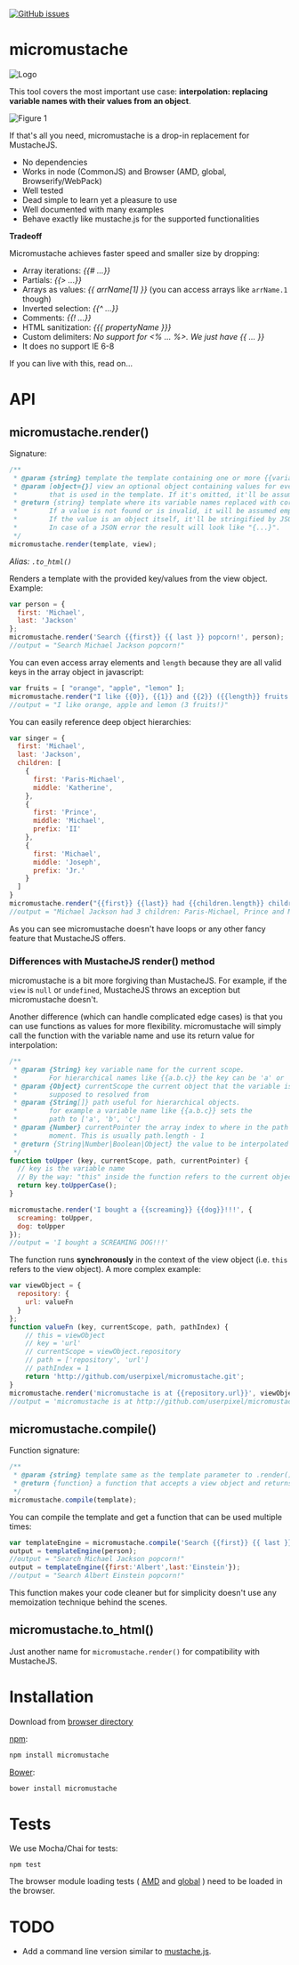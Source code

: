 [![GitHub issues](https://img.shields.io/github/issues/userpixel/micromustache.svg?style=flat-square)](https://github.com/userpixel/micromustache/issues)


# micromustache

![Logo](https://raw.github.com/userpixel/micromustache/master/logo/micromustache-logo-300.png)

This tool covers the most important use case: **interpolation: replacing variable names with their values from an object**.

![Figure 1](https://raw.github.com/userpixel/micromustache/master/fig-1.png)

If that's all you need, micromustache is a drop-in replacement for MustacheJS.

* No dependencies
* Works in node (CommonJS) and Browser (AMD, global, Browserify/WebPack)
* Well tested
* Dead simple to learn yet a pleasure to use
* Well documented with many examples
* Behave exactly like mustache.js for the supported functionalities

**Tradeoff**

Micromustache achieves faster speed and smaller size by dropping:

* Array iterations: *{{# ...}}*
* Partials: *{{> ...}}*
* Arrays as values: *{{ arrName[1] }}* (you can access arrays like `arrName.1` though)
* Inverted selection: *{{^ ...}}*
* Comments: *{{! ...}}*
* HTML sanitization: *{{{ propertyName }}}*
* Custom delimiters: *No support for <% ... %>. We just have {{ ... }}*
* It does no support IE 6-8

If you can live with this, read on...

# API

## micromustache.render()

Signature:

```js
/**
 * @param {string} template the template containing one or more {{variableNames}}
 * @param [object={}] view an optional object containing values for every variable names
 *        that is used in the template. If it's omitted, it'll be assumed an empty object.
 * @return {string} template where its variable names replaced with corresponding values.
 *        If a value is not found or is invalid, it will be assumed empty string ''.
 *        If the value is an object itself, it'll be stringified by JSON.
 *        In case of a JSON error the result will look like "{...}".
 */
micromustache.render(template, view);
```

*Alias: `.to_html()`*

Renders a template with the provided key/values from the view object. Example:

````js
var person = {
  first: 'Michael',
  last: 'Jackson'
};
micromustache.render('Search {{first}} {{ last }} popcorn!', person);
//output = "Search Michael Jackson popcorn!"
````

You can even access array elements and `length` because they are all valid keys in the array object in javascript:

```js
var fruits = [ "orange", "apple", "lemon" ];
micromustache.render("I like {{0}}, {{1}} and {{2}} ({{length}} fruits!)", fruits);
//output = "I like orange, apple and lemon (3 fruits!)"
```

You can easily reference deep object hierarchies:

```js
var singer = {
  first: 'Michael',
  last: 'Jackson',
  children: [
    {
      first: 'Paris-Michael',
      middle: 'Katherine',
    },
    {
      first: 'Prince',
      middle: 'Michael',
      prefix: 'II'
    },
    {
      first: 'Michael',
      middle: 'Joseph',
      prefix: 'Jr.'
    }
  ]
}
micromustache.render("{{first}} {{last}} had {{children.length}} children: {{children.0.first}}, {{children.1.first}} and {{children.2.first}}", singer);
//output = "Michael Jackson had 3 children: Paris-Michael, Prince and Michael"
```

As you can see micromustache doesn't have loops or any other fancy feature that MustacheJS offers.

### Differences with MustacheJS render() method

micromustache is a bit more forgiving than MustacheJS. For example, if the `view` is `null` or `undefined`, MustacheJS throws an exception but micromustache doesn't.

Another difference (which can handle complicated edge cases) is that you can use functions as values for more flexibility. micromustache will simply call the function with the variable name and use its return value for interpolation:

````js
/**
 * @param {String} key variable name for the current scope.
 *        For hierarchical names like {{a.b.c}} the key can be 'a' or 'b' or 'c'
 * @param {Object} currentScope the current object that the variable is
 *        supposed to resolved from
 * @param {String[]} path useful for hierarchical objects.
 *        for example a variable name like {{a.b.c}} sets the
 *        path to ['a', 'b', 'c']
 * @param {Number} currentPointer the array index to where in the path we are at the
 *        moment. This is usually path.length - 1
 * @return {String|Number|Boolean|Object} the value to be interpolated
 */
function toUpper (key, currentScope, path, currentPointer) {
  // key is the variable name
  // By the way: "this" inside the function refers to the current object
  return key.toUpperCase();
}

micromustache.render('I bought a {{screaming}} {{dog}}!!!', {
  screaming: toUpper,
  dog: toUpper
});
//output = 'I bought a SCREAMING DOG!!!'
````

The function runs **synchronously** in the context of the view object (i.e. `this` refers to the view object). A more complex example:

````js
var viewObject = {
  repository: {
    url: valueFn
  }  
};
function valueFn (key, currentScope, path, pathIndex) {
    // this = viewObject
    // key = 'url'
    // currentScope = viewObject.repository
    // path = ['repository', 'url']
    // pathIndex = 1
    return 'http://github.com/userpixel/micromustache.git';
}
micromustache.render('micromustache is at {{repository.url}}', viewObject);
//output = 'micromustache is at http://github.com/userpixel/micromustache.git'
````


## micromustache.compile()

Function signature:

```js
/**
 * @param {string} template same as the template parameter to .render()
 * @return {function} a function that accepts a view object and returns a rendered template string
 */
micromustache.compile(template);
```

You can compile the template and get a function that can be used multiple times:

```js
var templateEngine = micromustache.compile('Search {{first}} {{ last }} popcorn!');
output = templateEngine(person);
//output = "Search Michael Jackson popcorn!"
output = templateEngine({first:'Albert',last:'Einstein'});
//output = "Search Albert Einstein popcorn!"
```

This function makes your code cleaner but for simplicity doesn't use any memoization
technique behind the scenes.

## micromustache.to_html()

Just another name for `micromustache.render()` for compatibility with MustacheJS.

# Installation

Download from [browser directory](https://github.com/userpixel/micromustache/tree/master/browser)

[npm](https://npmjs.org/package/micromustache):

```bash
npm install micromustache
```

[Bower](http://bower.io/):

````bash
bower install micromustache
````

# Tests

We use Mocha/Chai for tests:

```
npm test
```

The browser module loading tests (
[AMD](https://github.com/userpixel/micromustache/blob/master/test/amd.html)
and
[global](https://github.com/userpixel/micromustache/blob/master/test/global.html)
) need to be loaded in the browser.

# TODO

* Add a command line version similar to
[mustache.js](https://github.com/janl/mustache.js/blob/master/bin/mustache).
